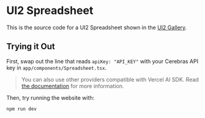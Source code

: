 # UI2 Spreadsheet

This is the source code for a UI2 Spreadsheet shown in the [UI2 Gallery](https://ui2-docs.vercel.app/gallery).

## Trying it Out

First, swap out the line that reads `apiKey: "API_KEY"` with your Cerebras API key in `app/components/Spreadsheet.tsx`.

> You can also use other providers compatible with Vercel AI SDK. Read [the documentation](https://ui2-docs.vercel.app/api-reference/createUI2#model) for more information.

Then, try running the website with:

```bash
npm run dev
```
